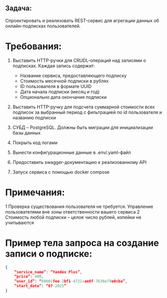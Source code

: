 ## Задача: 
Cпроектировать и реализовать REST-сервис для агрегации данных об онлайн-подписках пользователей.
# Требования: 
1. Выставить HTTP-ручки для CRUDL-операций над записями о подписках.
Каждая запись содержит:
    - Название сервиса, предоставляющего подписку
    - Стоимость месячной подписки в рублях
    - ID пользователя в формате UUID
    - Дата начала подписки (месяц и год)
    - Опционально дата окончания подписки
2. Выставить HTTP-ручку для подсчета суммарной стоимости всех подписок за выбранный период с фильтрацией по id пользователя и названию подписки
3. СУБД – PostgreSQL. Должны быть миграции для инициализации базы данных

4. Покрыть код логами
5. Вынести конфигурационные данные в .env/.yaml-файл
6. Предоставить swagger-документацию к реализованному API
7. Запуск сервиса с помощью docker compose
# Примечания:
1 Проверка существования пользователя не требуется. Управление пользователями вне зоны ответственности вашего сервиса
2 Стоимость любой подписки – целое число рублей, копейки не учитываются

# Пример тела запроса на создание записи о подписке:
```json
{
    “service_name”: “Yandex Plus”,
    “price”: 400,
    “user_id”: “60601fee-2bf1-4721-ae6f-7636e79a0cba”,
    “start_date”: “07-2025”
}
```